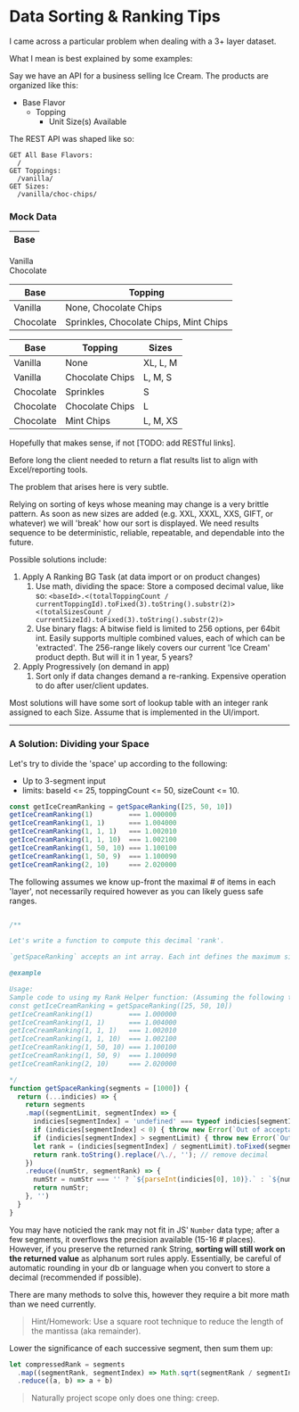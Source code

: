 # Data Sorting & Ranking Tips

I came across a particular problem when dealing with a 3+ layer dataset.

What I mean is best explained by some examples:

Say we have an API for a business selling Ice Cream.
The products are organized like this:

* Base Flavor
  * Topping
    * Unit Size(s) Available

The REST API was shaped like so:

```
GET All Base Flavors: 
  /
GET Toppings: 
  /vanilla/
GET Sizes:
  /vanilla/choc-chips/
```

### Mock Data

|Base      |
|----------|
Vanilla   
Chocolate 

Base      | Topping         
----------|-----------------
Vanilla   | None, Chocolate Chips 
Chocolate | Sprinkles, Chocolate Chips, Mint Chips      

Base      | Topping         | Sizes
----------|-----------------|-------
Vanilla   | None            | XL, L, M
Vanilla   | Chocolate Chips | L, M, S
Chocolate | Sprinkles       | S
Chocolate | Chocolate Chips | L
Chocolate | Mint Chips      | L, M, XS


Hopefully that makes sense, if not [TODO: add RESTful links].


Before long the client needed to return a flat results list to align with Excel/reporting tools.

The problem that arises here is very subtle.

Relying on sorting of keys whose meaning may change is a very brittle pattern.
As soon as new sizes are added (e.g. XXL, XXXL, XXS, GIFT, or whatever) we will 'break' how our sort is displayed.
We need results sequence to be deterministic, reliable, repeatable, and dependable into the future.

Possible solutions include:

1. Apply A Ranking BG Task (at data import or on product changes)
    1. Use math, dividing the space: Store a composed decimal value, like so: `<baseId>.<(totalToppingCount / currentToppingId).toFixed(3).toString().substr(2)><(totalSizesCount / currentSizeId).toFixed(3).toString().substr(2)>`
    1. Use binary flags: A bitwise field is limited to 256 options, per 64bit int. Easily supports multiple combined values, each of which can be 'extracted'. The 256-range likely covers our current 'Ice Cream' product depth. But will it in 1 year, 5 years?
1. Apply Progressively (on demand in app)
    1. Sort only if data changes demand a re-ranking. Expensive operation to do after user/client updates.

Most solutions will have some sort of lookup table with an integer rank assigned to each Size. Assume that is implemented in the UI/import.


--------------------------


### A Solution: Dividing your Space

Let's try to divide the 'space' up according to the following:

* Up to 3-segment input
* limits: baseId <= 25, toppingCount <= 50, sizeCount <= 10.

```js
const getIceCreamRanking = getSpaceRanking([25, 50, 10])
getIceCreamRanking(1)         === 1.000000
getIceCreamRanking(1, 1)      === 1.004000
getIceCreamRanking(1, 1, 1)   === 1.002010
getIceCreamRanking(1, 1, 10)  === 1.002100
getIceCreamRanking(1, 50, 10) === 1.100100
getIceCreamRanking(1, 50, 9)  === 1.100090
getIceCreamRanking(2, 10)     === 2.020000
```

The following assumes we know up-front the maximal # of items in each 'layer', not necessarily required however as you can likely guess safe ranges.

```js

/**

Let's write a function to compute this decimal 'rank'.

`getSpaceRanking` accepts an int array. Each int defines the maximum size of the 'segment/level/layer'

@example 

Usage:
Sample code to using my Rank Helper function: (Assuming the following true: baseId < 25, toppingCount < 50, sizeCount < 10)
const getIceCreamRanking = getSpaceRanking([25, 50, 10])
getIceCreamRanking(1)         === 1.000000
getIceCreamRanking(1, 1)      === 1.004000
getIceCreamRanking(1, 1, 1)   === 1.002010
getIceCreamRanking(1, 1, 10)  === 1.002100
getIceCreamRanking(1, 50, 10) === 1.100100
getIceCreamRanking(1, 50, 9)  === 1.100090
getIceCreamRanking(2, 10)     === 2.020000

*/
function getSpaceRanking(segments = [1000]) {
  return (...indicies) => {
    return segments
    .map((segmentLimit, segmentIndex) => {
      indicies[segmentIndex] = 'undefined' === typeof indicies[segmentIndex] ? 0 : indicies[segmentIndex];
      if (indicies[segmentIndex] < 0) { throw new Error(`Out of acceptable range: ${indicies[segmentIndex]}`) }
      if (indicies[segmentIndex] > segmentLimit) { throw new Error(`Out of acceptable range: ${indicies[segmentIndex]}`) }
      let rank = (indicies[segmentIndex] / segmentLimit).toFixed(segmentLimit.toString().length)
      return rank.toString().replace(/\./, ''); // remove decimal
    })
    .reduce((numStr, segmentRank) => {
      numStr = numStr === '' ? `${parseInt(indicies[0], 10)}.` : `${numStr}${segmentRank}`;
      return numStr;
    }, '')
  }
}

```


You may have noticied the rank may not fit in JS' `Number` data type; after a few segments, it overflows the precision available (15-16 # places).
However, if you preserve the returned rank String, **sorting will still work on the returned value** as alphanum sort rules apply.
Essentially, be careful of automatic rounding in your db or language when you convert to store a decimal (recommended if possible).

There are many methods to solve this, however they require a bit more math than we need currently.

> Hint/Homework: Use a square root technique to reduce the length of the mantissa (aka remainder). 

Lower the significance of each successive segment, then sum them up:
```js
let compressedRank = segments
  .map((segmentRank, segmentIndex) => Math.sqrt(segmentRank / segmentIndex))
  .reduce((a, b) => a + b)
```




> Naturally project scope only does one thing: creep.


